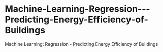 # Machine-Learning-Regression---Predicting-Energy-Efficiency-of-Buildings
Machine Learning: Regression - Predicting Energy Efficiency of Buildings
